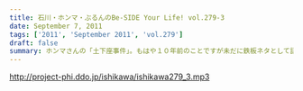 ```yaml
---
title: 石川・ホンマ・ぶるんのBe-SIDE Your Life! vol.279-3
date: September 7, 2011
tags: ['2011', 'September 2011', 'vol.279']
draft: false
summary: ホンマさんの「土下座事件」。もはや１０年前のことですが未だに鉄板ネタとして語り継がれるとは・・・生放送スタジオの前で「土下座」とは・・・その鉄板ネタの真実はイベントでまたまた語られるのでしょうか。NAMAE
---
```


http://project-phi.ddo.jp/ishikawa/ishikawa279_3.mp3